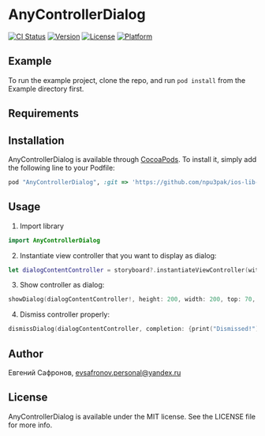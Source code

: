 # AnyControllerDialog

[![CI Status](http://img.shields.io/travis/npu3pak/AnyControllerDialog.svg?style=flat)](https://travis-ci.org/npu3pak/AnyControllerDialog)
[![Version](https://img.shields.io/cocoapods/v/AnyControllerDialog.svg?style=flat)](http://cocoapods.org/pods/AnyControllerDialog)
[![License](https://img.shields.io/cocoapods/l/AnyControllerDialog.svg?style=flat)](http://cocoapods.org/pods/AnyControllerDialog)
[![Platform](https://img.shields.io/cocoapods/p/AnyControllerDialog.svg?style=flat)](http://cocoapods.org/pods/AnyControllerDialog)

## Example

To run the example project, clone the repo, and run `pod install` from the Example directory first.

## Requirements

## Installation

AnyControllerDialog is available through [CocoaPods](http://cocoapods.org). To install
it, simply add the following line to your Podfile:

```ruby
pod "AnyControllerDialog", :git => 'https://github.com/npu3pak/ios-lib-any-controller-dialog.git' 
```

## Usage

1. Import library
```swift
import AnyControllerDialog
```
2. Instantiate view controller that you want to display as dialog:
```swift
let dialogContentController = storyboard?.instantiateViewController(withIdentifier: "DialogContent")
```
3. Show controller as dialog:
```swift
showDialog(dialogContentController!, height: 200, width: 200, top: 70, completion: {print("Presented!")})
```
4. Dismiss controller properly:
```swift
dismissDialog(dialogContentController, completion: {print("Dismissed!")})
```

## Author

Евгений Сафронов, evsafronov.personal@yandex.ru

## License

AnyControllerDialog is available under the MIT license. See the LICENSE file for more info.
